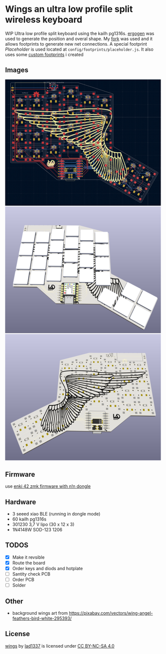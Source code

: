 # Wings an ultra low profile split wireless keyboard

WIP Ultra low profile split keyboard using the kailh pg1316s.
[ergogen](https://github.com/ergogen/ergogen) was used to generate the position and overal shape.
My [fork](https://github.com/lad1337/ergogen) was used and it allows footprints to generate new net connections.
A special footprint *Placeholder* is used located at `config/footprints/placeholder.js`.
It also uses some [custom  footprints](https://github.com/lad1337/lad1337.pretty) i created

## Images

![pcb](images/pcb.png)
![front 3D render](images/front.png)
![back 3D render](images/back.png)

## Firmware

use [enki 42 zmk firmware with n!n dongle](https://github.com/aroum/zmk-enki42-dongle/tree/N!N_v2)

## Hardware

- 3 seeed xiao BLE (running in dongle mode)
- 60 kailh pg1316s
- 301230 3,7 V lipo (30 x 12 x 3)
- 1N4148W SOD-123 1206

## TODOS

- [x] Make it revsible
- [x] Route the board
- [x] Order keys and diods and hotplate
- [ ] Santity check PCB
- [ ] Order PCB
- [ ] Solder

## Other

- background wings art from https://pixabay.com/vectors/wing-angel-feathers-bird-white-295393/

## License

<p xmlns:cc="http://creativecommons.org/ns#" xmlns:dct="http://purl.org/dc/terms/"><a property="dct:title" rel="cc:attributionURL" href="https://github.com/lad1337/wings">wings</a> by <a rel="cc:attributionURL dct:creator" property="cc:attributionName" href="https://github.com/lad1337">lad1337</a> is licensed under <a href="https://creativecommons.org/licenses/by-nc-sa/4.0/?ref=chooser-v1" target="_blank" rel="license noopener noreferrer" style="display:inline-block;">CC BY-NC-SA 4.0<img style="height:22px!important;margin-left:3px;vertical-align:text-bottom;" src="https://mirrors.creativecommons.org/presskit/icons/cc.svg?ref=chooser-v1" alt=""><img style="height:22px!important;margin-left:3px;vertical-align:text-bottom;" src="https://mirrors.creativecommons.org/presskit/icons/by.svg?ref=chooser-v1" alt=""><img style="height:22px!important;margin-left:3px;vertical-align:text-bottom;" src="https://mirrors.creativecommons.org/presskit/icons/nc.svg?ref=chooser-v1" alt=""><img style="height:22px!important;margin-left:3px;vertical-align:text-bottom;" src="https://mirrors.creativecommons.org/presskit/icons/sa.svg?ref=chooser-v1" alt=""></a></p>
